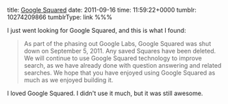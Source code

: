 title: [Google Squared](http://www.googlelabs.com/show_details?app_key=agtnbGFiczIwLXd3d3IUCxIMTGFic0FwcE1vZGVsGJ2LEQw)
date: 2011-09-16
time: 11:59:22+0000
tumblr: 10274209866
tumblrType: link
%%%

I just went looking for Google Squared, and this is what I found:

> As part of the phasing out Google Labs, Google Squared was shut down on September 5, 2011. Any saved Squares have been deleted. We will continue to use Google Squared technology to improve search, as we have already done with question answering and related searches. We hope that you have enjoyed using Google Squared as much as we enjoyed building it.

I loved Google Squared. I didn't use it much, but it was still awesome. 
